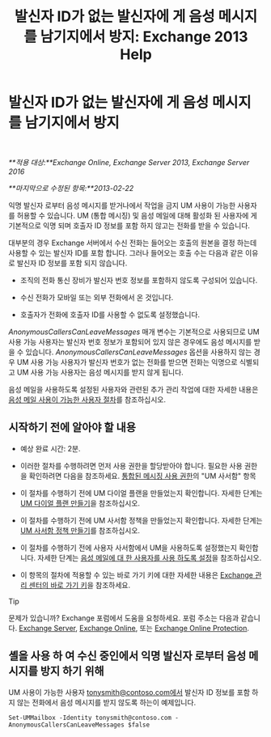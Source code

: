 ﻿---
title: '발신자 ID가 없는 발신자에 게 음성 메시지를 남기지에서 방지: Exchange 2013 Help'
TOCTitle: 발신자 ID가 없는 발신자에 게 음성 메시지를 남기지에서 방지
ms:assetid: dd5dad32-2f69-4bf4-8ff0-545c413d395a
ms:mtpsurl: https://technet.microsoft.com/ko-kr/library/JJ673571(v=EXCHG.150)
ms:contentKeyID: 50484371
ms.date: 05/22/2018
mtps_version: v=EXCHG.150
ms.translationtype: MT
---

# 발신자 ID가 없는 발신자에 게 음성 메시지를 남기지에서 방지

 

_**적용 대상:**Exchange Online, Exchange Server 2013, Exchange Server 2016_

_**마지막으로 수정된 항목:**2013-02-22_

익명 발신자 로부터 음성 메시지를 받거나에서 작업을 금지 UM 사용이 가능한 사용자를 허용할 수 있습니다. UM (통합 메시징) 및 음성 메일에 대해 활성화 된 사용자에 게 기본적으로 익명 되며 호출자 ID 정보를 포함 하지 않고는 전화를 받을 수 있습니다.

대부분의 경우 Exchange 서버에서 수신 전화는 들어오는 호출의 원본을 결정 하는데 사용할 수 있는 발신자 ID를 포함 합니다. 그러나 들어오는 호출 수는 다음과 같은 이유로 발신자 ID 정보를 포함 되지 않습니다.

  - 조직의 전화 통신 장비가 발신자 번호 정보를 포함하지 않도록 구성되어 있습니다.

  - 수신 전화가 모바일 또는 외부 전화에서 온 것입니다.

  - 호출자가 전화에 호출자 ID를 사용할 수 없도록 설정했습니다.

*AnonymousCallersCanLeaveMessages* 매개 변수는 기본적으로 사용되므로 UM 사용 가능 사용자는 발신자 번호 정보가 포함되어 있지 않은 경우에도 음성 메시지를 받을 수 있습니다. *AnonymousCallersCanLeaveMessages* 옵션을 사용하지 않는 경우 UM 사용 가능 사용자가 발신자 번호가 없는 전화를 받으면 전화는 익명으로 식별되고 UM 사용 가능 사용자는 음성 메시지를 받지 않게 됩니다.

음성 메일을 사용하도록 설정된 사용자와 관련된 추가 관리 작업에 대한 자세한 내용은 [음성 메일 사용이 가능한 사용자 절차](voice-mail-enabled-user-procedures-exchange-2013-help.md)를 참조하십시오.

## 시작하기 전에 알아야 할 내용

  - 예상 완료 시간: 2분.

  - 이러한 절차를 수행하려면 먼저 사용 권한을 할당받아야 합니다. 필요한 사용 권한을 확인하려면 다음을 참조하세요. [통합된 메시징 사용 권한](unified-messaging-permissions-exchange-2013-help.md)의 "UM 사서함" 항목

  - 이 절차를 수행하기 전에 UM 다이얼 플랜을 만들었는지 확인합니다. 자세한 단계는 [UM 다이얼 플랜 만들기](create-a-um-dial-plan-exchange-2013-help.md)을 참조하십시오.

  - 이 절차를 수행하기 전에 UM 사서함 정책을 만들었는지 확인합니다. 자세한 단계는 [UM 사서함 정책 만들기](create-a-um-mailbox-policy-exchange-2013-help.md)를 참조하십시오.

  - 이 절차를 수행하기 전에 사용자 사서함에서 UM을 사용하도록 설정했는지 확인합니다. 자세한 단계는 [음성 메일에 대 한 사용자를 사용 하도록 설정](enable-a-user-for-voice-mail-exchange-2013-help.md)을 참조하십시오.

  - 이 항목의 절차에 적용할 수 있는 바로 가기 키에 대한 자세한 내용은 [Exchange 관리 센터의 바로 가기 키](keyboard-shortcuts-in-the-exchange-admin-center-exchange-online-protection-help.md)을 참조하세요.


> [!TIP]
> 문제가 있습니까? Exchange 포럼에서 도움을 요청하세요. 포럼 주소는 다음과 같습니다. <A href="https://go.microsoft.com/fwlink/p/?linkid=60612">Exchange Server</A>, <A href="https://go.microsoft.com/fwlink/p/?linkid=267542">Exchange Online</A>, 또는 <A href="https://go.microsoft.com/fwlink/p/?linkid=285351">Exchange Online Protection</A>.



## 셸을 사용 하 여 수신 중인에서 익명 발신자 로부터 음성 메시지를 방지 하기 위해

UM 사용이 가능한 사용자 tonysmith@contoso.com에서 발신자 ID 정보를 포함 하지 않는 전화에서 음성 메시지를 받지 않도록 하는이 예제입니다.

    Set-UMMailbox -Identity tonysmith@contoso.com -AnonymousCallersCanLeaveMessages $false

